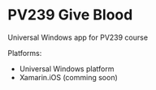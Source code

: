 # PV239 Give Blood
Universal Windows app for PV239 course

Platforms:
 * Universal Windows platform
 * Xamarin.iOS (comming soon)
